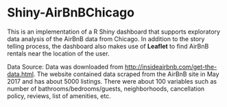 # Shiny-AirBnBChicago
This is an implementation of a R Shiny dashboard that supports exploratory data analysis of the AirBnB data from Chicago. In addition to the story telling process, the dashboard also makes use of **Leaflet** to find AirBnB rentals near the location of the user.


Data Source: Data was downloaded from http://insideairbnb.com/get-the-data.html. The website contained data scraped from the AirBnB site in May 2017 and has about 5000 listings. There were about 100 variables such as number of bathrooms/bedrooms/guests, neighborhoods, cancellation policy, reviews, list of amenities, etc.
